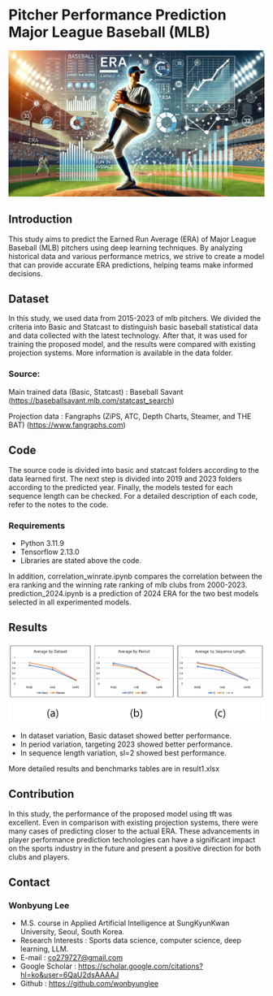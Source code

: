# Pitcher Performance Prediction Major League Baseball (MLB) 

![alt text](era_image_dalle.png)

## Introduction

This study aims to predict the Earned Run Average (ERA) of Major League Baseball (MLB) pitchers using deep learning techniques. By analyzing historical data and various performance metrics, we strive to create a model that can provide accurate ERA predictions, helping teams make informed decisions.

## Dataset

In this study, we used data from 2015-2023 of mlb pitchers. We divided the criteria into Basic and Statcast to distinguish basic baseball statistical data and data collected with the latest technology. After that, it was used for training the proposed model, and the results were compared with existing projection systems. More information is available in the data folder.

### Source:

Main trained data (Basic, Statcast) : Baseball Savant (https://baseballsavant.mlb.com/statcast_search)

Projection data : Fangraphs (ZiPS, ATC, Depth Charts, Steamer, and THE BAT) (https://www.fangraphs.com)

## Code

The source code is divided into basic and statcast folders according to the data learned first. The next step is divided into 2019 and 2023 folders according to the predicted year. Finally, the models tested for each sequence length can be checked. For a detailed description of each code, refer to the notes to the code.

### Requirements

- Python 3.11.9
- Tensorflow 2.13.0
- Libraries are stated above the code.

In addition, correlation_winrate.ipynb compares the correlation between the era ranking and the winning rate ranking of mlb clubs from 2000-2023.
prediction_2024.ipynb is a prediction of 2024 ERA for the two best models selected in all experimented models.

## Results

![Experimental results](result_figure1.png)

- In dataset variation, Basic dataset showed better performance.
- In period variation, targeting 2023 showed better performance.
- In sequence length variation, sl=2 showed best performance.

More detailed results and benchmarks tables are in result1.xlsx

## Contribution

In this study, the performance of the proposed model using tft was excellent. Even in comparison with existing projection systems, there were many cases of predicting closer to the actual ERA. These advancements in player performance prediction technologies can have a significant impact on the sports industry in the future and present a positive direction for both clubs and players.

## Contact

### Wonbyung Lee

- M.S. course in Applied Artificial Intelligence at SungKyunKwan University, Seoul, South Korea.
- Research Interests : Sports data science, computer science, deep learning, LLM.
- E-mail : co279727@gmail.com
- Google Scholar : https://scholar.google.com/citations?hl=ko&user=6QaU2dsAAAAJ
- Github : https://github.com/wonbyunglee
